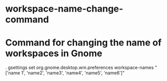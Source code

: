 # workspace-name-change-command
# Command for changing the name of workspaces in Gnome
.
gsettings set org.gnome.desktop.wm.preferences workspace-names "['name 1', 'name2', 'name3', 'name4', 'name5', 'name6']"

